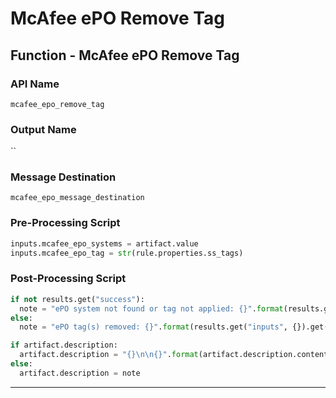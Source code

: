 <!--
    DO NOT MANUALLY EDIT THIS FILE
    THIS FILE IS AUTOMATICALLY GENERATED WITH resilient-sdk codegen
    Generated with resilient-sdk v50.0.151
-->

# McAfee ePO Remove Tag

## Function - McAfee ePO Remove Tag

### API Name
`mcafee_epo_remove_tag`

### Output Name
``

### Message Destination
`mcafee_epo_message_destination`

### Pre-Processing Script
```python
inputs.mcafee_epo_systems = artifact.value
inputs.mcafee_epo_tag = str(rule.properties.ss_tags)
```

### Post-Processing Script
```python
if not results.get("success"):
  note = "ePO system not found or tag not applied: {}".format(results.get("inputs", {}).get('mcafee_epo_tag'))
else:
  note = "ePO tag(s) removed: {}".format(results.get("inputs", {}).get('mcafee_epo_tag'))

if artifact.description:
  artifact.description = "{}\n\n{}".format(artifact.description.content, note)
else:
  artifact.description = note
```

---

